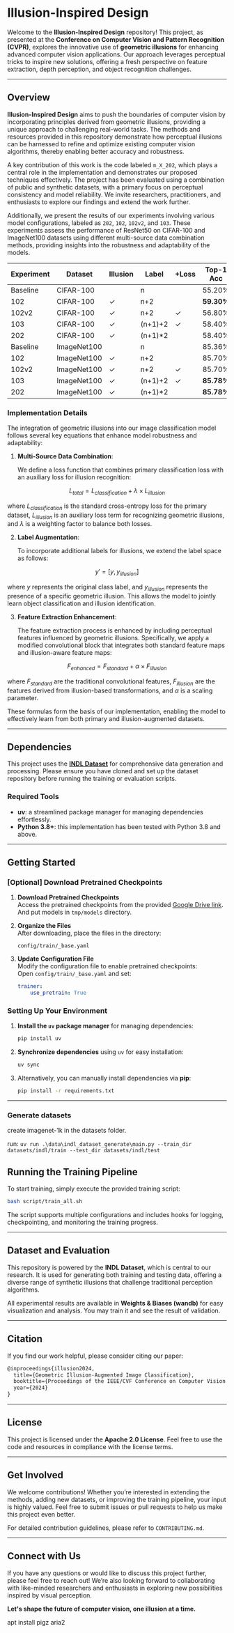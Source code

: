 # Illusion-Inspired Design

Welcome to the **Illusion-Inspired Design** repository! This project, as presented at the **Conference on Computer Vision and Pattern Recognition (CVPR)**, explores the innovative use of **geometric illusions** for enhancing advanced computer vision applications. Our approach leverages perceptual tricks to inspire new solutions, offering a fresh perspective on feature extraction, depth perception, and object recognition challenges.

---

## Overview

**Illusion-Inspired Design** aims to push the boundaries of computer vision by incorporating principles derived from geometric illusions, providing a unique approach to challenging real-world tasks. The methods and resources provided in this repository demonstrate how perceptual illusions can be harnessed to refine and optimize existing computer vision algorithms, thereby enabling better accuracy and robustness.

A key contribution of this work is the code labeled `m_X_202`, which plays a central role in the implementation and demonstrates our proposed techniques effectively. The project has been evaluated using a combination of public and synthetic datasets, with a primary focus on perceptual consistency and model reliability. We invite researchers, practitioners, and enthusiasts to explore our findings and extend the work further.

Additionally, we present the results of our experiments involving various model configurations, labeled as `202`, `102`, `102v2`, and `103`. These experiments assess the performance of ResNet50 on CIFAR-100 and ImageNet100 datasets using different multi-source data combination methods, providing insights into the robustness and adaptability of the models.

| Experiment | Dataset     | Illusion | Label    | +Loss | Top-1 Acc  | Top-5 Acc  | Illusion Acc |
| ---------- | ----------- | -------- | -------- | ----- | ---------- | ---------- | ------------ |
| Baseline   | CIFAR-100   |          | n        |       | 55.20%     | 83.36%     |              |
| 102        | CIFAR-100   | ✓        | n+2      |       | **59.30%** | 85.50%     | **85.20%**   |
| 102v2      | CIFAR-100   | ✓        | n+2      | ✓     | 56.80%     | 84.30%     | **87.70%**   |
| 103        | CIFAR-100   | ✓        | (n+1)+2  | ✓     | 58.40%     | **85.70%** | 84.00%       |
| 202        | CIFAR-100   | ✓        | (n+1)\*2 |       | 58.40%     | **85.90%** | 84.80%       |
| Baseline   | ImageNet100 |          | n        |       | 85.36%     | 97.52%     |              |
| 102        | ImageNet100 | ✓        | n+2      |       | 85.70%     | **98.00%** | 80.00%       |
| 102v2      | ImageNet100 | ✓        | n+2      | ✓     | 85.70%     | 97.93%     | 91.00%       |
| 103        | ImageNet100 | ✓        | (n+1)+2  | ✓     | **85.78%** | 97.70%     | **81.33%**   |
| 202        | ImageNet100 | ✓        | (n+1)\*2 |       | **85.78%** | 97.93%     | **81.83%**   |

### Implementation Details

The integration of geometric illusions into our image classification model follows several key equations that enhance model robustness and adaptability:

1. **Multi-Source Data Combination**:
   
   We define a loss function that combines primary classification loss with an auxiliary loss for illusion recognition:
   
$$
L_{total} = L_{classification} + \lambda \times L_{illusion}
$$
   
   where $L_{classification}$ is the standard cross-entropy loss for the primary dataset, $L_{illusion}$ is an auxiliary loss term for recognizing geometric illusions, and $\lambda$ is a weighting factor to balance both losses.

2. **Label Augmentation**:
   
   To incorporate additional labels for illusions, we extend the label space as follows:
   
$$
y' = [y, y_{illusion}]
$$
   
   where $y$ represents the original class label, and $y_{illusion}$ represents the presence of a specific geometric illusion. This allows the model to jointly learn object classification and illusion identification.

3. **Feature Extraction Enhancement**:
   
   The feature extraction process is enhanced by including perceptual features influenced by geometric illusions. Specifically, we apply a modified convolutional block that integrates both standard feature maps and illusion-aware feature maps:
   
$$
F_{enhanced} = F_{standard} + \alpha \times F_{illusion}
$$
   
   where $F_{standard}$ are the traditional convolutional features, $F_{illusion}$ are the features derived from illusion-based transformations, and $\alpha$ is a scaling parameter.

These formulas form the basis of our implementation, enabling the model to effectively learn from both primary and illusion-augmented datasets.

---

## Dependencies

This project uses the **[INDL Dataset](https://github.com/AierLab/indl-dataset)** for comprehensive data generation and processing. Please ensure you have cloned and set up the dataset repository before running the training or evaluation scripts.

### Required Tools

- **uv**: a streamlined package manager for managing dependencies effortlessly.
- **Python 3.8+**: this implementation has been tested with Python 3.8 and above.

---

## Getting Started

### [Optional] Download Pretrained Checkpoints 

1. **Download Pretrained Checkpoints**  
   Access the pretrained checkpoints from the provided [Google Drive link](https://drive.google.com/drive/folders/1DEhBiSJGRuxYD4ypEj4z4wRVDwYW-v4X?usp=sharing).
   And put models in `tmp/models` directory.

3. **Organize the Files**  
   After downloading, place the files in the directory:  
   ```
   config/train/_base.yaml
   ```

4. **Update Configuration File**  
   Modify the configuration file to enable pretrained checkpoints:  
   Open `config/train/_base.yaml` and set:  
   ```yaml
   trainer:
       use_pretrain: True
   ```

### Setting Up Your Environment

1. **Install the `uv` package manager** for managing dependencies:
   ```bash
   pip install uv
   ```

2. **Synchronize dependencies** using `uv` for easy installation:
   ```bash
   uv sync
   ```

3. Alternatively, you can manually install dependencies via **pip**:
   ```bash
   pip install -r requirements.txt
   ```

---

### Generate datasets

create imagenet-1k in the datasets folder.

run: `uv run .\data\indl_dataset_generate\main.py --train_dir datasets/indl/train --test_dir datasets/indl/test`

## Running the Training Pipeline

To start training, simply execute the provided training script:

```bash
bash script/train_all.sh
```

The script supports multiple configurations and includes hooks for logging, checkpointing, and monitoring the training progress.

---

## Dataset and Evaluation

This repository is powered by the **INDL Dataset**, which is central to our research. It is used for generating both training and testing data, offering a diverse range of synthetic illusions that challenge traditional perception algorithms.

All experimental results are available in **Weights & Biases (wandb)** for easy visualization and analysis. You may train it and see the result of validation.

---

## Citation

If you find our work helpful, please consider citing our paper:

```latex
@inproceedings{illusion2024,
  title={Geometric Illusion-Augmented Image Classification},
  booktitle={Proceedings of the IEEE/CVF Conference on Computer Vision and Pattern Recognition (CVPR)},
  year={2024}
}
```

---

## License

This project is licensed under the **Apache 2.0 License**. Feel free to use the code and resources in compliance with the license terms.

---

## Get Involved

We welcome contributions! Whether you’re interested in extending the methods, adding new datasets, or improving the training pipeline, your input is highly valued. Feel free to submit issues or pull requests to help us make this project even better.

For detailed contribution guidelines, please refer to `CONTRIBUTING.md`.

---

## Connect with Us

If you have any questions or would like to discuss this project further, please feel free to reach out! We’re also looking forward to collaborating with like-minded researchers and enthusiasts in exploring new possibilities inspired by visual perception.

**Let's shape the future of computer vision, one illusion at a time.**

apt install pigz aria2